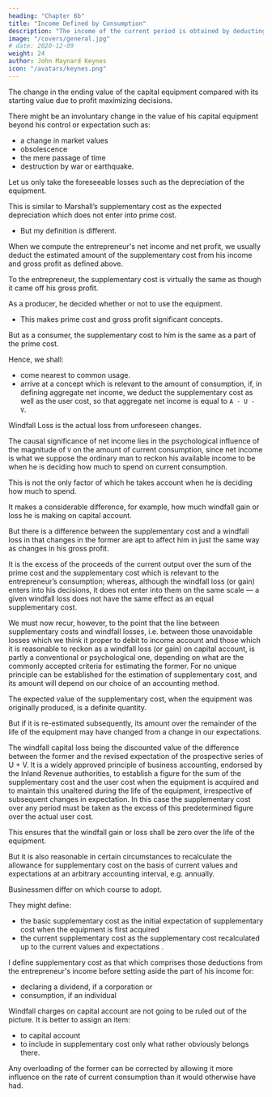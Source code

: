 ```yaml
---
heading: "Chapter 6b"
title: "Income Defined by Consumption"
description: "The income of the current period is obtained by deducting from A + G - A1 a certain sum, to represent that part of its value which has been contributed by the equipment inherited from the previous period"
image: "/covers/general.jpg"
# date: 2020-12-09
weight: 24
author: John Maynard Keynes
icon: "/avatars/keynes.png"
---
```



<!-- 2. Second Principle  -->

<!-- (ii) We turn, next, to the second of the principles referred to above. We have dealt so far with that part of  -->

The change in the ending value of the capital equipment <!-- at the end of the period as --> compared with its starting value due to profit maximizing decisions.  <!-- at the beginning which is due to the voluntary decisions of the entrepreneur in seeking to maximise his .  -->

There might be an involuntary change in the value of his capital equipment beyond his control or expectation such as:
- a change in market values
- obsolescence 
- the mere passage of time
- destruction by war or earthquake. 

<!-- Now some part of these involuntary losses, whilst they are unavoidable, are — broadly speaking — not unexpected; such as losses through the lapse of time irrespective of use, and also “normal” obsolescence which, as Professor Pigou expresses it, “is sufficiently regular to be foreseen, if not in detail, at least in the large”, including, we may add, those losses to the community as a whole which are sufficiently regular to be commonly regarded as “insurable risks”. 

Let us ignore that the amount of the expected loss depends on when the expectation is assumed to be framed, and  -->

Let us only take the foreseeable losses such as the depreciation of the equipment.

 <!-- , which is involuntary but not unexpected, i.e. the excess of the expected depreciation over the user cost, the supplementary cost, which will be written V.  -->

This is similar to Marshall’s supplementary cost as the expected depreciation which does not enter into prime cost.
- But my definition is different. 

 <!-- from , though the underlying idea, namely, of dealing with that part of , is similar.  -->

When we compute the entrepreneur's net income and net profit, we usually deduct the estimated amount of the supplementary cost from his income and gross profit as defined above. 

<!-- For the psychological effect on the , when he is considering what he is free to spend and to save, of -->

To the entrepreneur, the supplementary cost is virtually the same as though it came off his gross profit. 

As a producer, he decided whether or not to use the equipment. 
- This makes prime cost and gross profit significant concepts. 

But as a consumer, the supplementary cost to him is the same as a part of the prime cost. 

Hence, we shall:
- come nearest to common usage.
- arrive at a concept which is relevant to the amount of consumption, if, in defining aggregate net income, we deduct the supplementary cost as well as the user cost, so that aggregate net income is equal to `A - U - V`. 

<!-- There remains the change in the value of the equipment, due to unforeseen changes in market values, exceptional obsolescence or destruction by catastrophe, which is both involuntary and — in a broad sense — unforeseen. -->

Windfall Loss is the actual loss from unforeseen changes. 

<!--  , which we disregard even in reckoning net income and charge to capital account, may be called the windfall loss.  -->

The causal significance of net income lies in the psychological influence of the magnitude of `V` on the amount of current consumption, since net income is what we suppose the ordinary man to reckon his available income to be when he is deciding how much to spend on current consumption.

This is not the only factor of which he takes account when he is deciding how much to spend.

It makes a considerable difference, for example, how much windfall gain or loss he is making on capital account. 

But there is a difference between the supplementary cost and a windfall loss in that changes in the former are apt to affect him in just the same way as changes in his gross profit.

It is the excess of the proceeds of the current output over the sum of the prime cost and the supplementary cost which is relevant to the entrepreneur’s consumption; whereas, although the windfall loss (or gain) enters into his decisions, it does not enter into them on the same scale — a given windfall loss does not have the same effect as an equal supplementary cost. 

We must now recur, however, to the point that the line between supplementary costs and windfall losses, i.e. between those unavoidable losses which we think it proper to debit to income account and those which it is reasonable to reckon as a windfall loss (or gain) on capital account, is partly a conventional or psychological one, depending on what are the commonly accepted criteria for estimating the former. For no unique principle can be established for the estimation of supplementary cost, and its amount will depend on our choice of an accounting method. 


The expected value of the supplementary cost, when the equipment was originally produced, is a definite quantity.

But if it is re-estimated subsequently, its amount over the remainder of the life of the equipment may have changed from a change in our expectations. 

The windfall capital loss being the discounted value of the difference between the former and the revised expectation of the prospective series of U + V. It is a widely approved principle of business accounting, endorsed by the Inland Revenue authorities, to establish a figure for the sum of the supplementary cost and the user cost when the equipment is acquired and to maintain this unaltered during the life of the equipment, irrespective of subsequent changes in expectation. In this case the supplementary cost over any period must be taken as the excess of this predetermined figure over the actual user cost. 

This ensures that the windfall gain or loss shall be zero over the life of the equipment<!--  taken as a whole -->. 

But it is also reasonable in certain circumstances to recalculate the allowance for supplementary cost on the basis of current values and expectations at an arbitrary accounting interval, e.g. annually. 

Businessmen differ on which course to adopt.

They might define:
- the basic supplementary cost as the initial expectation of supplementary cost when the equipment is first acquired
- the current supplementary cost as the supplementary cost recalculated up to the current values and expectations . 

I define <!-- Thus my best quantitative definition of --> supplementary cost as that which comprises those deductions from the entrepreneur's income before setting aside the part of his income for:
- declaring a dividend, if a corporation or
- consumption, if an individual

Windfall charges on capital account are not going to be ruled out of the picture. It is better to assign an item:
- to capital account
- to include in supplementary cost only what rather obviously belongs there. 

Any overloading of the former can be corrected by allowing it more influence on the rate of current consumption than it would otherwise have had.



